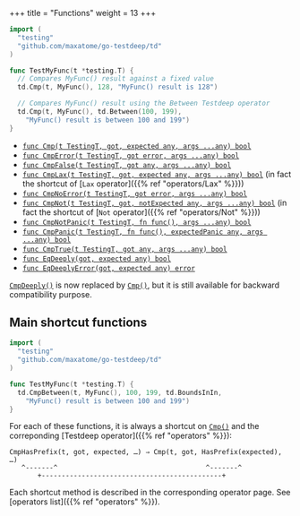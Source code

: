 +++
title = "Functions"
weight = 13
+++

```go
import (
  "testing"
  "github.com/maxatome/go-testdeep/td"
)

func TestMyFunc(t *testing.T) {
  // Compares MyFunc() result against a fixed value
  td.Cmp(t, MyFunc(), 128, "MyFunc() result is 128")

  // Compares MyFunc() result using the Between Testdeep operator
  td.Cmp(t, MyFunc(), td.Between(100, 199),
    "MyFunc() result is between 100 and 199")
}
```

- [`func Cmp(t TestingT, got, expected any, args ...any) bool`](https://pkg.go.dev/github.com/maxatome/go-testdeep/td#Cmp)
- [`func CmpError(t TestingT, got error, args ...any) bool`](https://pkg.go.dev/github.com/maxatome/go-testdeep/td#CmpError)
- [`func CmpFalse(t TestingT, got any, args ...any) bool`](https://pkg.go.dev/github.com/maxatome/go-testdeep/td#CmpFalse)
- [`func CmpLax(t TestingT, got, expected any, args ...any) bool`](https://pkg.go.dev/github.com/maxatome/go-testdeep/td#CmpLax)
  (in fact the shortcut of [`Lax` operator]({{% ref "operators/Lax" %}}))
- [`func CmpNoError(t TestingT, got error, args ...any) bool`](https://pkg.go.dev/github.com/maxatome/go-testdeep/td#CmpNoError)
- [`func CmpNot(t TestingT, got, notExpected any, args ...any) bool`](https://pkg.go.dev/github.com/maxatome/go-testdeep/td#CmpNot)
  (in fact the shortcut of [`Not` operator]({{% ref "operators/Not" %}}))
- [`func CmpNotPanic(t TestingT, fn func(), args ...any) bool`](https://pkg.go.dev/github.com/maxatome/go-testdeep/td#CmpNotPanic)
- [`func CmpPanic(t TestingT, fn func(), expectedPanic any, args ...any) bool`](https://pkg.go.dev/github.com/maxatome/go-testdeep/td#CmpPanic)
- [`func CmpTrue(t TestingT, got any, args ...any) bool`](https://pkg.go.dev/github.com/maxatome/go-testdeep/td#CmpTrue)
- [`func EqDeeply(got, expected any) bool`](https://pkg.go.dev/github.com/maxatome/go-testdeep/td#EqDeeply)
- [`func EqDeeplyError(got, expected any) error`](https://pkg.go.dev/github.com/maxatome/go-testdeep/td#EqDeeplyError)

[`CmpDeeply()`](https://pkg.go.dev/github.com/maxatome/go-testdeep/td#CmpDeeply)
is now replaced by
[`Cmp()`](https://pkg.go.dev/github.com/maxatome/go-testdeep/td#Cmp), but it
is still available for backward compatibility purpose.


## Main shortcut functions

```go
import (
  "testing"
  "github.com/maxatome/go-testdeep/td"
)

func TestMyFunc(t *testing.T) {
  td.CmpBetween(t, MyFunc(), 100, 199, td.BoundsInIn,
    "MyFunc() result is between 100 and 199")
}
```

For each of these functions, it is always a shortcut on
[`Cmp()`](https://pkg.go.dev/github.com/maxatome/go-testdeep/td#Cmp) and
the correponding [Testdeep operator]({{% ref "operators" %}}):

```
CmpHasPrefix(t, got, expected, …) ⇒ Cmp(t, got, HasPrefix(expected), …)
   ^-------^                                     ^-------^
       +---------------------------------------------+
```
Each shortcut method is described in the corresponding operator
page. See [operators list]({{% ref "operators" %}}).
